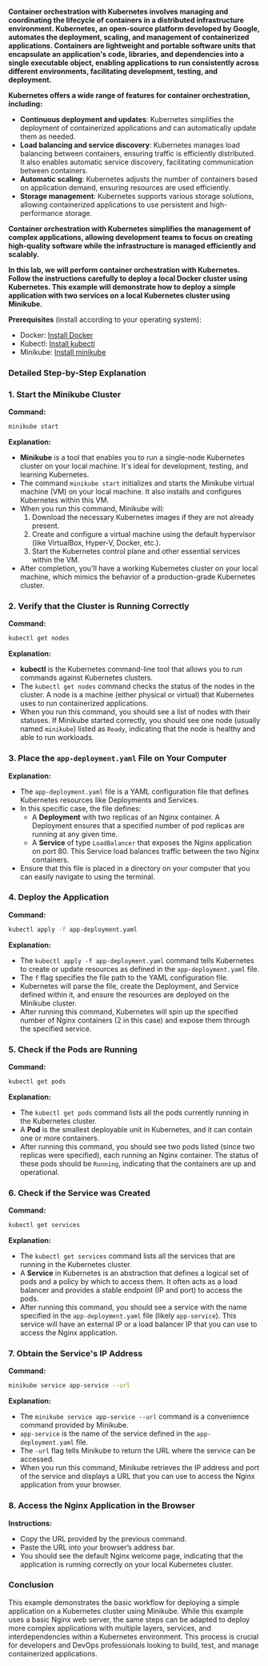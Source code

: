 **Container orchestration with Kubernetes involves managing and coordinating the lifecycle of containers in a distributed infrastructure environment. Kubernetes, an open-source platform developed by Google, automates the deployment, scaling, and management of containerized applications. Containers are lightweight and portable software units that encapsulate an application's code, libraries, and dependencies into a single executable object, enabling applications to run consistently across different environments, facilitating development, testing, and deployment.**

**Kubernetes offers a wide range of features for container orchestration, including:**

- **Continuous deployment and updates**: Kubernetes simplifies the deployment of containerized applications and can automatically update them as needed.
- **Load balancing and service discovery**: Kubernetes manages load balancing between containers, ensuring traffic is efficiently distributed. It also enables automatic service discovery, facilitating communication between containers.
- **Automatic scaling**: Kubernetes adjusts the number of containers based on application demand, ensuring resources are used efficiently.
- **Storage management**: Kubernetes supports various storage solutions, allowing containerized applications to use persistent and high-performance storage.

**Container orchestration with Kubernetes simplifies the management of complex applications, allowing development teams to focus on creating high-quality software while the infrastructure is managed efficiently and scalably.**

**In this lab, we will perform container orchestration with Kubernetes. Follow the instructions carefully to deploy a local Docker cluster using Kubernetes. This example will demonstrate how to deploy a simple application with two services on a local Kubernetes cluster using Minikube.**

**Prerequisites** (install according to your operating system):

- Docker: [Install Docker](https://docs.docker.com/engine/install/)
- Kubectl: [Install kubectl](https://kubernetes.io/docs/tasks/tools/install-kubectl/)
- Minikube: [Install minikube](https://minikube.sigs.k8s.io/docs/start/)

### Detailed Step-by-Step Explanation

### 1. **Start the Minikube Cluster**

**Command:**

```bash
minikube start

```

**Explanation:**

- **Minikube** is a tool that enables you to run a single-node Kubernetes cluster on your local machine. It's ideal for development, testing, and learning Kubernetes.
- The command `minikube start` initializes and starts the Minikube virtual machine (VM) on your local machine. It also installs and configures Kubernetes within this VM.
- When you run this command, Minikube will:
    1. Download the necessary Kubernetes images if they are not already present.
    2. Create and configure a virtual machine using the default hypervisor (like VirtualBox, Hyper-V, Docker, etc.).
    3. Start the Kubernetes control plane and other essential services within the VM.
- After completion, you'll have a working Kubernetes cluster on your local machine, which mimics the behavior of a production-grade Kubernetes cluster.

### 2. **Verify that the Cluster is Running Correctly**

**Command:**

```bash
kubectl get nodes

```

**Explanation:**

- **kubectl** is the Kubernetes command-line tool that allows you to run commands against Kubernetes clusters.
- The `kubectl get nodes` command checks the status of the nodes in the cluster. A node is a machine (either physical or virtual) that Kubernetes uses to run containerized applications.
- When you run this command, you should see a list of nodes with their statuses. If Minikube started correctly, you should see one node (usually named `minikube`) listed as `Ready`, indicating that the node is healthy and able to run workloads.

### 3. **Place the `app-deployment.yaml` File on Your Computer**

**Explanation:**

- The `app-deployment.yaml` file is a YAML configuration file that defines Kubernetes resources like Deployments and Services.
- In this specific case, the file defines:
    - A **Deployment** with two replicas of an Nginx container. A Deployment ensures that a specified number of pod replicas are running at any given time.
    - A **Service** of type `LoadBalancer` that exposes the Nginx application on port 80. This Service load balances traffic between the two Nginx containers.
- Ensure that this file is placed in a directory on your computer that you can easily navigate to using the terminal.

### 4. **Deploy the Application**

**Command:**

```bash
kubectl apply -f app-deployment.yaml

```

**Explanation:**

- The `kubectl apply -f app-deployment.yaml` command tells Kubernetes to create or update resources as defined in the `app-deployment.yaml` file.
- The `f` flag specifies the file path to the YAML configuration file.
- Kubernetes will parse the file, create the Deployment, and Service defined within it, and ensure the resources are deployed on the Minikube cluster.
- After running this command, Kubernetes will spin up the specified number of Nginx containers (2 in this case) and expose them through the specified service.

### 5. **Check if the Pods are Running**

**Command:**

```bash
kubectl get pods

```

**Explanation:**

- The `kubectl get pods` command lists all the pods currently running in the Kubernetes cluster.
- A **Pod** is the smallest deployable unit in Kubernetes, and it can contain one or more containers.
- After running this command, you should see two pods listed (since two replicas were specified), each running an Nginx container. The status of these pods should be `Running`, indicating that the containers are up and operational.

### 6. **Check if the Service was Created**

**Command:**

```bash
kubectl get services

```

**Explanation:**

- The `kubectl get services` command lists all the services that are running in the Kubernetes cluster.
- A **Service** in Kubernetes is an abstraction that defines a logical set of pods and a policy by which to access them. It often acts as a load balancer and provides a stable endpoint (IP and port) to access the pods.
- After running this command, you should see a service with the name specified in the `app-deployment.yaml` file (likely `app-service`). This service will have an external IP or a load balancer IP that you can use to access the Nginx application.

### 7. **Obtain the Service's IP Address**

**Command:**

```bash
minikube service app-service --url

```

**Explanation:**

- The `minikube service app-service --url` command is a convenience command provided by Minikube.
- `app-service` is the name of the service defined in the `app-deployment.yaml` file.
- The `-url` flag tells Minikube to return the URL where the service can be accessed.
- When you run this command, Minikube retrieves the IP address and port of the service and displays a URL that you can use to access the Nginx application from your browser.

### 8. **Access the Nginx Application in the Browser**

**Instructions:**

- Copy the URL provided by the previous command.
- Paste the URL into your browser’s address bar.
- You should see the default Nginx welcome page, indicating that the application is running correctly on your local Kubernetes cluster.

### Conclusion

This example demonstrates the basic workflow for deploying a simple application on a Kubernetes cluster using Minikube. While this example uses a basic Nginx web server, the same steps can be adapted to deploy more complex applications with multiple layers, services, and interdependencies within a Kubernetes environment. This process is crucial for developers and DevOps professionals looking to build, test, and manage containerized applications.
